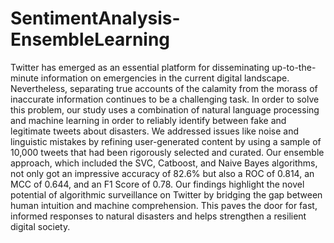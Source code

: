 # SentimentAnalysis-EnsembleLearning
Twitter has emerged as an essential platform for disseminating up-to-the-minute information on emergencies in the current digital landscape. Nevertheless, separating true accounts of the calamity from the morass of inaccurate information continues to be a challenging task. In order to solve this problem, our study uses a combination of natural language processing and machine learning in order to reliably identify between fake and legitimate tweets about disasters. We addressed issues like noise and linguistic mistakes by refining user-generated content by using a sample of 10,000 tweets that had been rigorously selected and curated. Our ensemble approach, which included the SVC, Catboost, and Naive Bayes algorithms, not only got an impressive accuracy of 82.6% but also a ROC of 0.814, an MCC of 0.644, and an F1 Score of 0.78. Our findings highlight the novel potential of algorithmic surveillance on Twitter by bridging the gap between human intuition and machine comprehension. This paves the door for fast, informed responses to natural disasters and helps strengthen a resilient digital society.
